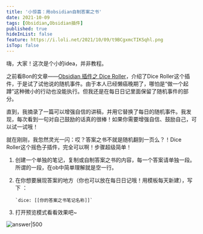 ```yaml
---
title: '小惊喜：用obsidian自制答案之书'
date: 2021-10-09
tags: [Obsidian,Obsidian插件]
published: true
hideInList: false
feature: https://i.loli.net/2021/10/09/t9BCgxmcTIKSqhl.png
isTop: false
---
```


嗨，大家！这次是个小的idea，并非教程。

之前看Bon的文章——[Obsidian 插件之 Dice Roller](https://zhuanlan.zhihu.com/p/393127245)，介绍了Dice Roller这个插件，于是试了试他说的随机事件。由于本人已经懒癌晚期了，哪怕是“做一个起蹲”这种微小的行动也没能执行。但我还是在每日日记里面保留了随机事件的部分。

直到，我摘录了一篇可以增强自信的讲稿，并用它替换了每日的随机事件。我发现，每次看到一句对自己鼓励的话真的很棒！如果你需要增强自信、鼓励自己，可以试一试哦！

就在刚刚，我忽然灵光一闪：哎？答案之书不就是随机翻到一页么？！Dice Roller这个摇色子插件，完全可以啊！步骤超级简单！

<!--more-->

1.  创建一个单独的笔记，复制或自制答案之书的内容，每一个答案请单独一段。所谓的一段，在ob中简单理解就是空一行。  
    
2.  在你想要展现答案的地方（你也可以放在每日日记哦！用模板每天新建），写下 ：  
    
    ```
    `dice: [[你的答案之书笔记名称]]` 
    ```

3.  打开预览模式看看效果吧~

![answer|500](https://i.loli.net/2021/10/09/DUMJfYevFcSE1qa.png)
